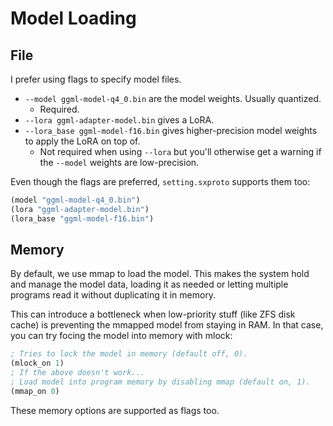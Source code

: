# Model Loading

## File
I prefer using flags to specify model files.
- `--model ggml-model-q4_0.bin` are the model weights. Usually quantized.
  - Required.
- `--lora ggml-adapter-model.bin` gives a LoRA.
- `--lora_base ggml-model-f16.bin` gives higher-precision model weights to apply the LoRA on top of.
  - Not required when using `--lora` but you'll otherwise get a warning if the `--model` weights are low-precision.

Even though the flags are preferred, `setting.sxproto` supports them too:
```lisp
(model "ggml-model-q4_0.bin")
(lora "ggml-adapter-model.bin")
(lora_base "ggml-model-f16.bin")
```

## Memory
By default, we use mmap to load the model.
This makes the system hold and manage the model data, loading it as needed or letting multiple programs read it without duplicating it in memory.

This can introduce a bottleneck when low-priority stuff (like ZFS disk cache) is preventing the mmapped model from staying in RAM.
In that case, you can try focing the model into memory with mlock:
```lisp
; Tries to lock the model in memory (default off, 0).
(mlock_on 1)
; If the above doesn't work...
; Load model into program memory by disabling mmap (default on, 1).
(mmap_on 0)
```

These memory options are supported as flags too.

